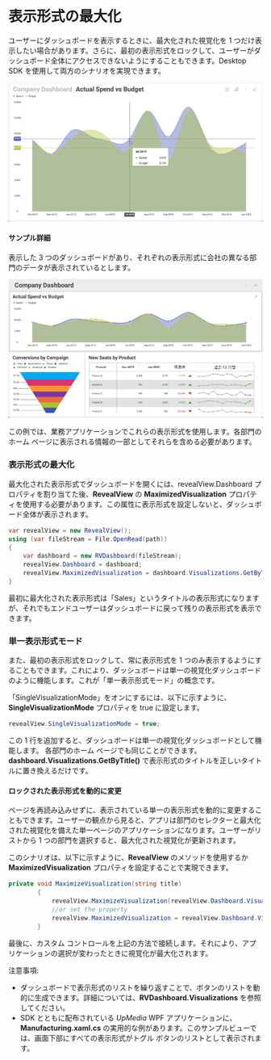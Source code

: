 # 表示形式の最大化
ユーザーにダッシュボードを表示するときに、最大化された視覚化を 1 つだけ表示したい場合があります。さらに、最初の表示形式をロックして、ユーザーがダッシュボード全体にアクセスできないようにすることもできます。Desktop SDK を使用して両方のシナリオを実現できます。

![Displaying a dashboard with a maximized visualization](images/maximize-three_divisions_dashboard_maximized.png)

#### サンプル詳細

表示した 3 つのダッシュボードがあり、それぞれの表示形式に会社の異なる部門のデータが表示されているとします。

![Displaying a dashboard with three visualizations](images/maximize-three_divisions_dashboard.png)

この例では、業務アプリケーションでこれらの表示形式を使用します。各部門のホーム ページに表示される情報の一部としてそれらを含める必要があります。

### 表示形式の最大化

最大化された表示形式でダッシュボードを開くには、revealView.Dashboard プロパティを割り当てた後、__RevealView__ の __MaximizedVisualization__ プロパティを使用する必要があります。この属性に表示形式を設定しないと、ダッシュボード全体が表示されます。

``` csharp
var revealView = new RevealView();
using (var fileStream = File.OpenRead(path))
{
    var dashboard = new RVDashboard(fileStream);
    revealView.Dashboard = dashboard;
    revealView.MaximizedVisualization = dashboard.Visualizations.GetByTitle("Sales");
}
```

最初に最大化された表示形式は「Sales」というタイトルの表示形式になりますが、それでもエンドユーザーはダッシュボードに戻って残りの表示形式を表示できます。

### 単一表示形式モード

また、最初の表示形式をロックして、常に表示形式を 1 つのみ表示するようにすることもできます。これにより、ダッシュボードは単一の視覚化ダッシュボードのように機能します。これが「単一表示形式モード」の概念です。

「SingleVisualizationMode」をオンにするには、以下に示すように、__SingleVisualizationMode__ プロパティを true に設定します。

``` csharp
revealView.SingleVisualizationMode = true;
```

この 1 行を追加すると、ダッシュボードは単一の視覚化ダッシュボードとして機能します。
各部門のホーム ページでも同じことができます。__dashboard.Visualizations.GetByTitle()__ で表示形式のタイトルを正しいタイトルに置き換えるだけです。

#### ロックされた表示形式を動的に変更

ページを再読み込みせずに、表示されている単一の表示形式を動的に変更することもできます。ユーザーの観点から見ると、アプリは部門のセレクターと最大化された視覚化を備えた単一ページのアプリケーションになります。ユーザーがリストから 1 つの部門を選択すると、最大化された視覚化が更新されます。

このシナリオは、以下に示すように、__RevealView__ のメソッドを使用するか __MaximizedVisualization__ プロパティを設定することで実現できます。

``` csharp
private void MaximizeVisualization(string title)
        {
            revealView.MaximizeVisualization(revealView.Dashboard.Visualizations.GetTitle(title));
            //or set the property
            revealView.MaximizedVisualization = revealView.Dashboard.Visualizations.GetTitle(title);
        }
```

最後に、カスタム コントロールを上記の方法で接続します。それにより、アプリケーションの選択が変わったときに視覚化が最大化されます。

注意事項:

  - ダッシュボードで表示形式のリストを繰り返すことで、ボタンのリストを動的に生成できます。詳細については、__RVDashboard.Visualizations__ を参照してください。
  - SDK とともに配布されている *UpMedia* WPF アプリケーションに、**Manufacturing.xaml.cs** の実用的な例があります。このサンプルビューでは、画面下部にすべての表示形式がトグル ボタンのリストとして表示されます。
